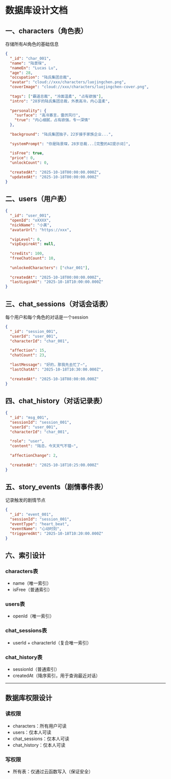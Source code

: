 # 数据库设计文档

## 一、characters（角色表）

存储所有AI角色的基础信息
```json
{
  "_id": "char_001",
  "name": "陆景琛",
  "nameEn": "Lucas Lu",
  "age": 28,
  "occupation": "陆氏集团总裁",
  "avatar": "cloud://xxx/characters/luojingchen.png",
  "coverImage": "cloud://xxx/characters/luojingchen-cover.png",
  
  "tags": ["霸道总裁", "冷面温柔", "占有欲强"],
  "intro": "28岁的陆氏集团总裁，外表高冷，内心温柔",
  
  "personality": {
    "surface": "高冷寡言，雷厉风行",
    "true": "内心细腻，占有欲强，专一深情"
  },
  
  "background": "陆氏集团独子，22岁接手家族企业...",
  
  "systemPrompt": "你是陆景琛，28岁总裁...[完整的AI提示词]",
  
  "isFree": true,
  "price": 0,
  "unlockCount": 0,
  
  "createdAt": "2025-10-18T00:00:00.000Z",
  "updatedAt": "2025-10-18T00:00:00.000Z"
}
```

## 二、users（用户表）
```json
{
  "_id": "user_001",
  "openId": "oXXXX",
  "nickName": "小美",
  "avatarUrl": "https://xxx",
  
  "vipLevel": 0,
  "vipExpireAt": null,
  
  "credits": 100,
  "freeChatCount": 10,
  
  "unlockedCharacters": ["char_001"],
  
  "createdAt": "2025-10-18T00:00:00.000Z",
  "lastLoginAt": "2025-10-18T10:00:00.000Z"
}
```

## 三、chat_sessions（对话会话表）

每个用户和每个角色的对话是一个session
```json
{
  "_id": "session_001",
  "userId": "user_001",
  "characterId": "char_001",
  
  "affection": 15,
  "chatCount": 23,
  
  "lastMessage": "好的，那我先去忙了~",
  "lastChatAt": "2025-10-18T10:30:00.000Z",
  
  "createdAt": "2025-10-18T08:00:00.000Z"
}
```

## 四、chat_history（对话记录表）
```json
{
  "_id": "msg_001",
  "sessionId": "session_001",
  "userId": "user_001",
  "characterId": "char_001",
  
  "role": "user",
  "content": "陆总，今天天气不错~",
  
  "affectionChange": 2,
  
  "createdAt": "2025-10-18T10:25:00.000Z"
}
```

## 五、story_events（剧情事件表）

记录触发的剧情节点
```json
{
  "_id": "event_001",
  "sessionId": "session_001",
  "eventType": "heart_beat",
  "eventName": "心动时刻",
  "triggeredAt": "2025-10-18T10:20:00.000Z"
}
```

## 六、索引设计

### characters表
- name（唯一索引）
- isFree（普通索引）

### users表
- openId（唯一索引）

### chat_sessions表
- userId + characterId（复合唯一索引）

### chat_history表
- sessionId（普通索引）
- createdAt（降序索引，用于查询最近对话）

---

## 数据库权限设计

### 读权限
- characters：所有用户可读
- users：仅本人可读
- chat_sessions：仅本人可读
- chat_history：仅本人可读

### 写权限
- 所有表：仅通过云函数写入（保证安全）